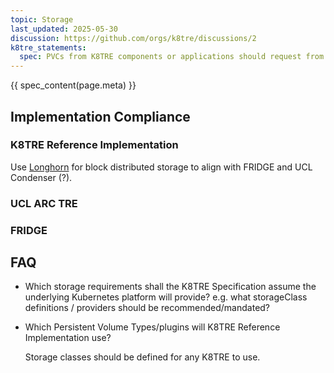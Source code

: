 ```yaml
---
topic: Storage
last_updated: 2025-05-30
discussion: https://github.com/orgs/k8tre/discussions/2
k8tre_statements:
  spec: PVCs from K8TRE components or applications should request from a set of pre-defined storage classes, not simply from the default storage class.  
---
```


{{ spec_content(page.meta) }}

## Implementation Compliance

### K8TRE Reference Implementation

Use [Longhorn](https://longhorn.io/docs/1.9.0/deploy/install/install-with-kubectl/) for block distributed storage to align with FRIDGE and UCL Condenser (?).

### UCL ARC TRE

### FRIDGE

## FAQ

- Which storage requirements shall the K8TRE Specification assume the underlying Kubernetes platform will provide? e.g. what storageClass definitions / providers should be recommended/mandated?

- Which Persistent Volume Types/plugins will K8TRE Reference Implementation use?

    Storage classes should be defined for any K8TRE to use.
